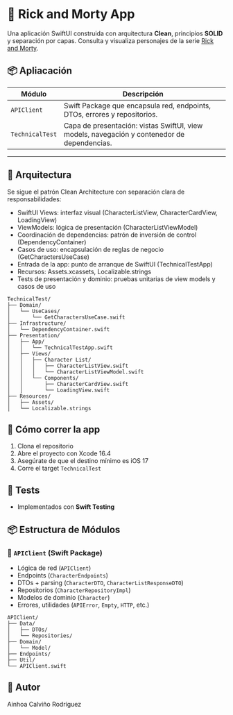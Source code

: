 # 🧬 Rick and Morty App

Una aplicación SwiftUI construida con arquitectura **Clean**, principios **SOLID** y separación por capas. Consulta y visualiza personajes de la serie [Rick and Morty](https://rickandmortyapi.com/).


## 📦 Apliacación

| Módulo            | Descripción                                                                 |
|-------------------|-----------------------------------------------------------------------------|
| `APIClient`       | Swift Package que encapsula red, endpoints, DTOs, errores y repositorios.   |
| `TechnicalTest`   | Capa de presentación: vistas SwiftUI, view models, navegación y contenedor de dependencias. |

---

## 🧱 Arquitectura

Se sigue el patrón Clean Architecture con separación clara de responsabilidades:

- SwiftUI Views: interfaz visual (CharacterListView, CharacterCardView, LoadingView)
- ViewModels: lógica de presentación (CharacterListViewModel)
- Coordinación de dependencias: patrón de inversión de control (DependencyContainer)
- Casos de uso: encapsulación de reglas de negocio (GetCharactersUseCase)
- Entrada de la app: punto de arranque de SwiftUI (TechnicalTestApp)
- Recursos: Assets.xcassets, Localizable.strings
- Tests de presentación y dominio: pruebas unitarias de view models y casos de uso

```
TechnicalTest/
├── Domain/
│   └── UseCases/
│       └── GetCharactersUseCase.swift
├── Infrastructure/
│   └── DependencyContainer.swift
├── Presentation/
│   ├── App/
│   │   └── TechnicalTestApp.swift
│   ├── Views/
│   │   ├── Character List/
│   │   │   ├── CharacterListView.swift
│   │   │   └── CharacterListViewModel.swift
│   │   └── Components/
│   │       ├── CharacterCardView.swift
│   │       └── LoadingView.swift
├── Resources/
│   ├── Assets/
│   └── Localizable.strings
```

## 🚀 Cómo correr la app

1. Clona el repositorio
2. Abre el proyecto con Xcode 16.4
3. Asegúrate de que el destino mínimo es iOS 17
4. Corre el target `TechnicalTest`

## 🧪 Tests

- Implementados con **Swift Testing**

## 📦 Estructura de Módulos

### 🧱 `APIClient` (Swift Package)

- Lógica de red (`APIClient`)
- Endpoints (`CharacterEndpoints`)
- DTOs + parsing (`CharacterDTO`, `CharacterListResponseDTO`)
- Repositorios (`CharacterRepositoryImpl`)
- Modelos de dominio (`Character`)
- Errores, utilidades (`APIError`, `Empty`, `HTTP`, etc.)

```
APIClient/
├── Data/
│   ├── DTOs/
│   └── Repositories/
├── Domain/
│   └── Model/
├── Endpoints/
├── Util/
└── APIClient.swift
```

## 👤 Autor

Ainhoa Calviño Rodríguez